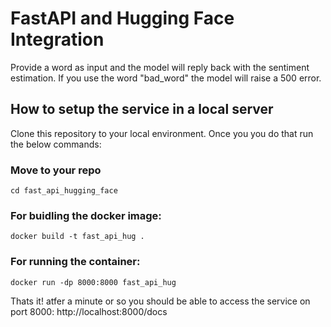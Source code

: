 # FastAPI and Hugging Face Integration

Provide a word as input and the model will reply back with the sentiment estimation. If you use the word "bad_word" the model will raise a 500 error.

## How to setup the service in a local server

Clone this repository to your local environment. Once you you do that run the below commands:

### Move to your repo

`cd fast_api_hugging_face`

### For buidling the docker image:

`docker build -t fast_api_hug .`

### For running the container:

`docker run -dp 8000:8000 fast_api_hug`

Thats it! atfer a minute or so you should be able to access the service on port 8000: http://localhost:8000/docs





